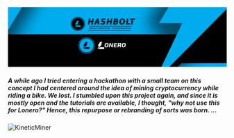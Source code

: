 <img src="https://raw.githubusercontent.com/Mentors4EDU/Images/master/banner.png">

##### A while ago I tried entering a hackathon with a small team on this concept I had centered around the idea of mining cryptocurrency while riding a bike. We lost. I stumbled upon this project again, and since it is mostly open and the tutorials are available, I thought, "why not use this for Lonero?" Hence, this repurpose or rebranding of sorts was born. ...

![KineticMiner](https://raw.githubusercontent.com/Mentors4EDU/Images/master/Kinetic.png)
